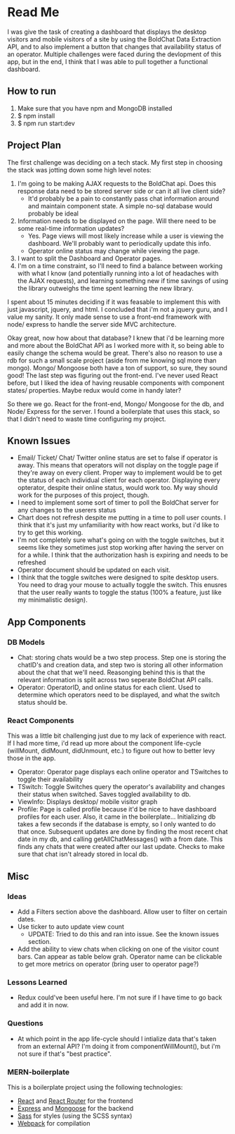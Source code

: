 # Read Me

I was give the task of creating a dashboard that displays the desktop visitors and mobile visitors of a site by using the BoldChat Data Extraction API, and to also implement a button that changes that availability status of an operator. Multiple challenges were faced during the devlopment of this app, but in the end, I think that I was able to pull together a functional dashboard.

## How to run
1. Make sure that you have npm and MongoDB installed
2. $ npm install
3. $ npm run start:dev

## Project Plan

The first challenge was deciding on a tech stack. My first step in choosing the stack was jotting down some high level notes:
 1. I'm going to be making AJAX requests to the BoldChat api. Does this response data need to be stored server side or can it all live client side?
    - It'd probably be a pain to constantly pass chat information around and maintain component state. A simple no-sql database would probably be ideal
 2. Information needs to be displayed on the page. Will there need to be some real-time information updates?
    - Yes. Page views will most likely increase while a user is viewing the dashboard. We'll probably want to periodically update this info.
    - Operator online status may change while viewing the page.
 3. I want to split the Dashboard and Operator pages.
 4. I'm on a time constraint, so I'll need to find a balance between working with what I know (and potentially running into a lot of headaches with the AJAX requests), and learning something new if time savings of using the library outweighs the time spent learning the new library.

I spent about 15 minutes deciding if it was feasable to implement this with just javascript, jquery, and html. I concluded that i'm not a jquery guru, and I value my sanity. It only made sense to use a front-end framework with node/ express to handle the server side MVC architecture. 

Okay great, now how about that database? I knew that i'd be learning more and more about the BoldChat API as I worked more with it, so being able to easily change the schema would be great. There's also no reason to use a rdb for such a small scale project (aside from me knowing sql more than mongo). Mongo/ Mongoose both have a ton of support, so sure, they sound good! The last step was figuring out the front-end. I've never used React before, but I liked the idea of having reusable components with component states/ properties. Maybe redux would come in handy later? 

So there we go. React for the front-end, Mongo/ Mongoose for the db, and Node/ Express for the server. I found a boilerplate that uses this stack, so that I didn't need to waste time configuring my project.

## Known Issues

- Email/ Ticket/ Chat/ Twitter online status are set to false if operator is away. This means that operators will not display on the toggle page if they're away on every client. Proper way to implement would be to get the status of each individual client for each operator. Displaying every opterator, despite their online status, would work too. My way should work for the purposes of this project, though.
- I need to implement some sort of timer to poll the BoldChat server for any changes to the userers status
- Chart does not refresh despite me putting in a time to poll user counts. I think that it's just my unfamiliarity with how react works, but i'd like to try to get this working.
- I'm not completely sure what's going on with the toggle switches, but it seems like they sometimes just stop working after having the server on for a while. I think that the authorization hash is expiring and needs to be refreshed
- Operator document should be updated on each visit.
- I think that the toggle switches were designed to spite desktop users. You need to drag your mouse to actually toggle the switch. This enusres that the user really wants to toggle the status (100% a feature, just like my minimalistic design).

## App Components

### DB Models

- Chat: storing chats would be a two step process. Step one is storing the chatID's and creation data, and step two is storing all other information about the chat that we'll need. Reasonging behind this is that the relevant information is split across two seperate BoldChat API calls.
- Operator: OperatorID, and online status for each client. Used to determine which operators need to be displayed, and what the switch status should be.

### React Components

This was a little bit challenging just due to my lack of experience with react. If I had more time, i'd read up more about the component life-cycle (willMount, didMount, didUnmount, etc.) to figure out how to better levy those in the app. 

- Operator: Operator page displays each online operator and TSwitches to toggle their availability
- TSwitch: Toggle Switches query the operator's availability and changes their status when switched. Saves toggled availability to db.
- ViewInfo: Displays desktop/ mobile visitor graph
- Profile: Page is called profile because it'd be nice to have dashboard profiles for each user. Also, it came in the boilerplate... Initializing db takes a few seconds if the database is empty, so I only wanted to do that once. Subsequent updates are done by finding the most recent chat date in my db, and calling getAllChatMessages() with a from date. This finds any chats that were created after our last update. Checks to make sure that chat isn't already stored in local db.

## Misc

### Ideas

- Add a Filters section above the dashboard. Allow user to filter on certain dates.
- Use ticker to auto update view count
    - UPDATE: Tried to do this and ran into issue. See the known issues section.
- Add the ability to view chats when clicking on one of the visitor count bars. Can appear as table below grah. Operator name can be clickable to get more metrics on operator (bring user to operator page?)

### Lessons Learned

- Redux could've been useful here. I'm not sure if I have time to go back and add it in now. 

### Questions

- At which point in the app life-cycle should I intialize data that's taken from an external API? I'm doing it from componentWillMount(), but i'm not sure if that's "best practice".

### MERN-boilerplate

This is a boilerplate project using the following technologies:
- [React](https://facebook.github.io/react/) and [React Router](https://reacttraining.com/react-router/) for the frontend
- [Express](http://expressjs.com/) and [Mongoose](http://mongoosejs.com/) for the backend
- [Sass](http://sass-lang.com/) for styles (using the SCSS syntax)
- [Webpack](https://webpack.github.io/) for compilation
